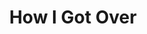 ---
index: 7
layout: default
title: How I Got Over
event: March On Washington
artist: Mahalia Jackson
genre: Gospel hymn
writer: Brewster
producer: Irving Townsend
album: 
label: Columbia / Legacy
country: USA
language: English
duration: '6:37'
released: 1951
soundcloud: https://w.soundcloud.com/player/?url=https%3A//api.soundcloud.com/tracks/582772221&color=%23fffad2&auto_play=false&hide_related=false&show_comments=true&show_user=true&show_reposts=false&show_teaser=true&visual=true
soundcloud-source: https://soundcloud.com/mahalia-jackson-official/how-i-got-over-10
soundcloud-artist: https://soundcloud.com/mahalia-jackson-official
award1: Grammy Award for Best Soul Gospel Performance (by Mahalia Jackson), 1976
award2:
award3:
description1: Mahalia Jackon performed 'How I Got Over' at the March on Washington in front of the 250,000 people.
description: How I Got over was first made famous by Clara Ward, who according to her sister, wrote the song after being racially attacked by a group of white men. Her mother got them to leave by pretendign to be possessed and shouting curses at them.
versions: |
    Clara Ward and the Ward Singers (1950) <br>
    Aretha Franklin (1972) <br>
    Blind Boys of Alabama (2008)
source1: https://www.loc.gov/static/programs/national-recording-preservation-board/documents/HowIGotOver.pdf
---